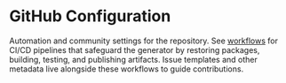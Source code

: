 # GitHub Configuration

Automation and community settings for the repository. See [workflows](workflows/context.md) for CI/CD pipelines that safeguard
the generator by restoring packages, building, testing, and publishing artifacts. Issue templates
and other metadata live alongside these workflows to guide contributions.
